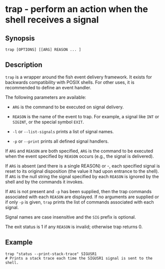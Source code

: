 # trap - perform an action when the shell receives a signal

## Synopsis

```
trap [OPTIONS] [[ARG] REASON ... ]
```

## Description

`trap` is a wrapper around the fish event delivery framework. It exists for backwards compatibility with POSIX shells. For other uses, it is recommended to define an event handler.

The following parameters are available:


* `ARG` is the command to be executed on signal delivery.


* `REASON` is the name of the event to trap. For example, a signal like `INT` or `SIGINT`, or the special symbol `EXIT`.


* `-l` or `--list-signals` prints a list of signal names.


* `-p` or `--print` prints all defined signal handlers.

If `ARG` and `REASON` are both specified, `ARG` is the command to be executed when the event specified by `REASON` occurs (e.g., the signal is delivered).

If `ARG` is absent (and there is a single REASON) or -, each specified signal is reset to its original disposition (the value it had upon entrance to the shell).  If `ARG` is the null string the signal specified by each `REASON` is ignored by the shell and by the commands it invokes.

If `ARG` is not present and `-p` has been supplied, then the trap commands associated with each `REASON` are displayed. If no arguments are supplied or if only `-p` is given, `trap` prints the list of commands associated with each signal.

Signal names are case insensitive and the `SIG` prefix is optional.

The exit status is 1 if any `REASON` is invalid; otherwise trap returns 0.

## Example

```
trap "status --print-stack-trace" SIGUSR1
# Prints a stack trace each time the SIGUSR1 signal is sent to the shell.
```
